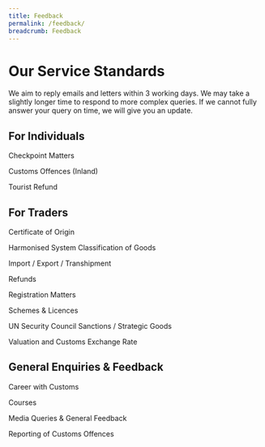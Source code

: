 ```yaml
---
title: Feedback
permalink: /feedback/
breadcrumb: Feedback
---
```


# Our Service Standards

We aim to reply emails and letters within 3 working days. We may take a slightly longer time to respond to more complex queries. If we cannot fully answer your query on time, we will give you an update.

## For Individuals

Checkpoint Matters

Customs Offences (Inland)

Tourist Refund

## For Traders

Certificate of Origin

Harmonised System Classification of Goods

Import / Export / Transhipment

Refunds

Registration Matters

Schemes & Licences

UN Security Council Sanctions / Strategic Goods

Valuation and Customs Exchange Rate

## General Enquiries & Feedback

Career with Customs

Courses

Media Queries & General Feedback

Reporting of Customs Offences
